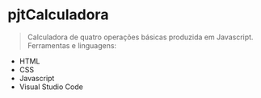 # pjtCalculadora
> Calculadora de quatro operações básicas produzida em Javascript.
Ferramentas e linguagens:
  * HTML
  * CSS
  * Javascript
  * Visual Studio Code
